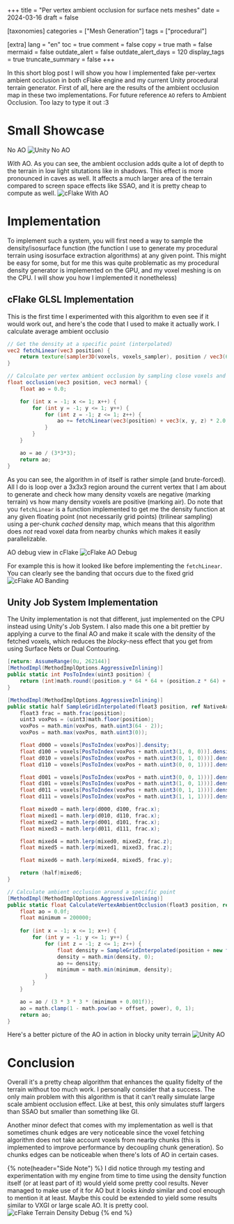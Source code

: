 +++
title = "Per vertex ambient occlusion for surface nets meshes"
date = 2024-03-16
draft = false

[taxonomies]
categories = ["Mesh Generation"]
tags = ["procedural"]

[extra]
lang = "en"
toc = true
comment = false
copy = true
math = false
mermaid = false
outdate_alert = false
outdate_alert_days = 120
display_tags = true
truncate_summary = false
+++

In this short blog post I will show you how I implemented fake per-vertex ambient occlusion in both cFlake engine and my current Unity procedural terrain generator. First of all, here are the results of the ambient occlusion map in these two implementations.
For future reference ``AO`` refers to Ambient Occlusion. Too lazy to type it out :3

# Small Showcase
No AO
![Unity No AO](/unity_no_ao.png)

*With* AO. As you can see, the ambient occlusion adds quite a lot of depth to the terrain in low light situtations like in shadows. This effect is more pronounced in caves as well.
It affects a much larger area of the terrain compared to screen space effects like SSAO, and it is pretty cheap to compute as well.
![cFlake With AO](/unity_w_ao.png)


# Implementation
To implement such a system, you will first need a way to sample the density/isosurface function (the function I use to generate my procedural terrain using isosurface extraction algorithms) at any given point. This might be easy for some, but for me this was quite problematic as my procedural density generator is implemented on the GPU, and my voxel meshing is on the CPU. I will show you how I implemented it nonetheless)

## cFlake GLSL Implementation
This is the first time I experimented with this algorithm to even see if it would work out, and here's the code that I used to make it actually work. I calculate average ambient occlusio 

```glsl
// Get the density at a specific point (interpolated)
vec2 fetchLinear(vec3 position) {
    return texture(sampler3D(voxels, voxels_sampler), position / vec3(64.0)).xy;
}

// Calculate per vertex ambient occlusion by sampling close voxels and checking their densities
float occlusion(vec3 position, vec3 normal) {
    float ao = 0.0;

    for (int x = -1; x <= 1; x++) {
        for (int y = -1; y <= 1; y++) {
            for (int z = -1; z <= 1; z++) {
                ao += fetchLinear(vec3(position) + vec3(x, y, z) * 2.0 + vec3(1.0)).x > 0.0 ? 1.0 : 0.0;
            }
        }
    }

    ao = ao / (3*3*3);
    return ao;
}
```

As you can see, the algorithm in of itself is rather simple (and brute-forced). All I do is loop over a 3x3x3 region around the current vertex that I am about to generate and check how many density voxels are negative (marking terrain) vs how many density voxels are positive (marking air). Do note that you ``fetchLinear`` is a function implemented to get me the density function at any given floating point (not necessarily grid points) (trilinear sampling) using a per-chunk *cached* density map, which means that this algorithm does *not* read voxel data from nearby chunks which makes it easily parallelizable. 

AO debug view in cFlake
![cFlake AO Debug](/terrain_ao_pyramid.png)

For example this is how it looked like before implementing the ``fetchLinear``. You can clearly see the banding that occurs due to the fixed grid
![cFlake AO Banding](/banding.png)

## Unity Job System Implementation
The Unity implementation is not that different, just implemented on the CPU instead using Unity's Job System. I also made this one a bit prettier by applying a curve to the final AO and make it scale with the density of the fetched voxels, which reduces the *blocky*-ness effect that you get from using Surface Nets or Dual Contouring. 

```cs
[return: AssumeRange(0u, 262144)]
[MethodImpl(MethodImplOptions.AggressiveInlining)]
public static int PosToIndex(uint3 position) {
    return (int)math.round((position.y * 64 * 64 + (position.z * 64) + position.x));
}

[MethodImpl(MethodImplOptions.AggressiveInlining)]
public static half SampleGridInterpolated(float3 position, ref NativeArray<Voxel> voxels) {
    float3 frac = math.frac(position);
    uint3 voxPos = (uint3)math.floor(position);
    voxPos = math.min(voxPos, math.uint3(64 - 2));
    voxPos = math.max(voxPos, math.uint3(0));

    float d000 = voxels[PosToIndex(voxPos)].density;
    float d100 = voxels[PosToIndex(voxPos + math.uint3(1, 0, 0))].density;
    float d010 = voxels[PosToIndex(voxPos + math.uint3(0, 1, 0)))].density;
    float d110 = voxels[PosToIndex(voxPos + math.uint3(0, 0, 1)))].density;

    float d001 = voxels[PosToIndex(voxPos + math.uint3(0, 0, 1)))].density;
    float d101 = voxels[PosToIndex(voxPos + math.uint3(1, 0, 1)))].density;
    float d011 = voxels[PosToIndex(voxPos + math.uint3(0, 1, 1)))].density;
    float d111 = voxels[PosToIndex(voxPos + math.uint3(1, 1, 1)))].density;

    float mixed0 = math.lerp(d000, d100, frac.x);
    float mixed1 = math.lerp(d010, d110, frac.x);
    float mixed2 = math.lerp(d001, d101, frac.x);
    float mixed3 = math.lerp(d011, d111, frac.x);

    float mixed4 = math.lerp(mixed0, mixed2, frac.z);
    float mixed5 = math.lerp(mixed1, mixed3, frac.z);

    float mixed6 = math.lerp(mixed4, mixed5, frac.y);

    return (half)mixed6;
}

// Calculate ambient occlusion around a specific point
[MethodImpl(MethodImplOptions.AggressiveInlining)]
public static float CalculateVertexAmbientOcclusion(float3 position, ref NativeArray<Voxel> voxels, float offset, float power) {
    float ao = 0.0f;
    float minimum = 200000;
    
    for (int x = -1; x <= 1; x++) {
        for (int y = -1; y <= 1; y++) {
            for (int z = -1; z <= 1; z++) {
                float density = SampleGridInterpolated(position + new float3(x, y, z) * 2 + math.float3(0.9f), ref voxels);
                density = math.min(density, 0);
                ao += density;
                minimum = math.min(minimum, density);
            }
        }
    }

    ao = ao / (3 * 3 * 3 * (minimum + 0.001f));
    ao = math.clamp(1 - math.pow(ao + offset, power), 0, 1);
    return ao;
}
```

Here's a better picture of the AO in action in blocky unity terrain
![Unity AO](/unity_ao.png)

# Conclusion
Overall it's a pretty cheap algorithm that enhances the quality fidelty of the terrain without too much work. I personally consider that a success. The only main problem with this algorithm is that it can't really simulate large scale ambient occlusion effect. Like at best, this only simulates stuff largers than SSAO but smaller than something like GI. 

Another minor defect that comes with my implementation as well is that sometimes chunk edges are very noticeable since the voxel fetching algorithm does not take account voxels from nearby chunks (this is implemented to improve performance by decoupling chunk generation). So chunks edges can be noticeable when there's lots of AO in certain cases.

{% note(header="Side Note") %}
I did notice through my testing and experimentation with my engine from time to time using the density function itself (or at least part of it) would yield some pretty cool results. Never managed to make use of it for AO but it looks *kinda* similar and cool enough to mention it at least. Maybe this could be extended to yield some results similar to VXGI or large scale AO. It is pretty cool.
![cFlake Terrain Density Debug](/density.png)
{% end %}
